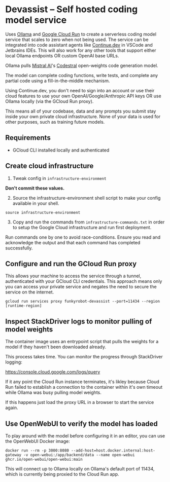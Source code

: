 # Devassist – Self hosted coding model service

Uses [Ollama](https://ollama.com/) and [Google Cloud Run](https://cloud.google.com/run/docs/overview/what-is-cloud-run) to create a serverless coding model service that scales to zero when not being used. The service can be integrated into code assistant agents like [Continue.dev](https://www.continue.dev/) in VSCode and Jetbrains IDEs. This will also work for any other tools that support either local Ollama endpoints OR custom OpenAI base URLs.

Ollama pulls [Mistral AI](https://mistral.ai/)'s [Codestral](https://ollama.com/library/codestral) open-weights code generation model.

The model can complete coding functions, write tests, and complete any partial code using a fill-in-the-middle mechanism.

Using Continue.dev, you don't need to sign into an account or use their cloud features to use your own OpenAI/Google/Anthropic API keys OR use Ollama locally (via the GCloud Run proxy).

This means all of your codebase, data and any prompts you submit stay inside your own private cloud infrastructure. None of your data is used for other purposes, such as training future models.


## Requirements

- GCloud CLI installed locally and authenticated


## Create cloud infrastructure

1. Tweak config in `infrastructure-environment`

**Don't commit these values.**

2. Source the infrastructure-environment shell script to make your config available in your shell.

```
source infrastructure-environment
```

3. Copy and run the commands from `infrastructure-commands.txt` in order to setup the Google Cloud infrastructure and run first deployment.

Run commands one by one to avoid race-conditions. Ensure you read and acknowledge the output and that each command has completed successfully.


## Configure and run the GCloud Run proxy

This allows your machine to access the service through a tunnel, authenticated with your GCloud CLI credentials. This approach means only you can access your private service and negates the need to secure the service on the internet.

```
gcloud run services proxy funkyrobot-devassist --port=11434 --region [runtime-region]
```

## Inspect StackDriver logs to monitor pulling of model weights

The container image uses an entrypoint script that pulls the weights for a model if they haven't been downloaded already.

This process takes time. You can monitor the progress through StackDriver logging:

https://console.cloud.google.com/logs/query

If it any point the Cloud Run instance terminates, it's likley because Cloud Run failed to establish a connection to the container within it's own timeout while Ollama was busy pulling model weights.

If this happens just load the proxy URL in a browser to start the service again.

## Use OpenWebUI to verify the model has loaded

To play around with the model before configuring it in an editor, you can use the OpenWebUI Docker image:

```
docker run --rm -p 3000:8080 --add-host=host.docker.internal:host-gateway -v open-webui:/app/backend/data --name open-webui ghcr.io/open-webui/open-webui:main
```

This will connect up to Ollama locally on Ollama's default port of 11434, which is currently being proxied to the Cloud Run app.

